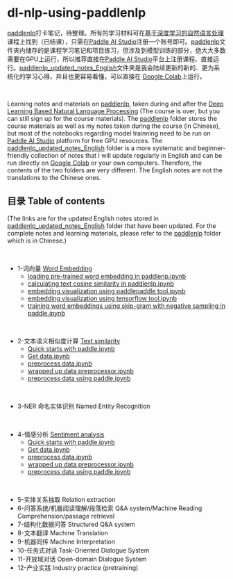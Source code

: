 # dl-nlp-using-paddlenlp

[paddlenlp](https://github.com/PaddlePaddle/PaddleNLP)打卡笔记，待整理。所有的学习材料可在[基于深度学习的自然语言处理](https://aistudio.baidu.com/aistudio/course/introduce/24177)课程上找到（已结课），只需在[Paddle AI Studio](https://aistudio.baidu.com/aistudio/index)注册一个账号即可。[paddlenlp](https://github.com/jaaack-wang/dl-nlp-using-paddlenlp/tree/main/paddlenlp)文件夹内储存的是课程学习笔记和项目练习，但涉及到模型训练的部分，绝大大多数需要在GPU上运行，所以推荐直接在[Paddle AI Studio](https://aistudio.baidu.com/aistudio/index)平台上注册课程、直接运行。[paddlenlp_updated_notes_English](https://github.com/jaaack-wang/dl-nlp-using-paddlenlp/tree/main/paddlenlp_updated_notes_English/WordEmbedding)文件夹是我会陆续更新的新的、更为系统化的学习心得，并且也更容易看懂，可以直接在 [Google Colab](https://colab.research.google.com/notebooks/intro.ipynb?utm_source=scs-index)上运行。

<br>

Learning notes and materials on [paddlenlp](https://github.com/PaddlePaddle/PaddleNLP), taken during and after the [Deep Learning Based Natural Language Processing](https://aistudio.baidu.com/aistudio/course/introduce/24177) (The course is over, but you can still sign up for the course materials). The [paddlenlp](https://github.com/jaaack-wang/dl-nlp-using-paddlenlp/tree/main/paddlenlp) folder stores the course materials as well as my notes taken during the course (in Chinese), but most of the notebooks regarding model trainning need to be run on [Paddle AI Studio](https://aistudio.baidu.com/aistudio/index) platform for free GPU resources. The [paddlenlp_updated_notes_English](https://github.com/jaaack-wang/dl-nlp-using-paddlenlp/tree/main/paddlenlp_updated_notes_English/WordEmbedding) folder is a more systematic and beginner-friendly collection of notes that I will update regularly in English and can be run directly on [Google Colab](https://colab.research.google.com/notebooks/intro.ipynb?utm_source=scs-index) or your own computers. Therefore, the contents of the two folders are very different. The English notes are not the translations to the Chinese ones. 


## 目录 Table of contents
(The links are for the updated English notes stored in [paddlenlp_updated_notes_English](https://github.com/jaaack-wang/dl-nlp-using-paddlenlp/tree/main/paddlenlp_updated_notes_English/WordEmbedding) folder that have been updated. For the complete notes and learning materials, please refer to the [paddlenlp](https://github.com/jaaack-wang/dl-nlp-using-paddlenlp/tree/main/paddlenlp) folder which is in Chinese.)

<br>

- 1-词向量 [Word Embedding](https://github.com/jaaack-wang/dl-nlp-using-paddlenlp/tree/main/paddlenlp_updated_notes_English/WordEmbedding)
  - [loading pre-trained word embedding in paddlenp.ipynb](https://github.com/jaaack-wang/dl-nlp-using-paddlenlp/blob/main/paddlenlp_updated_notes_English/WordEmbedding/1-loading%20pre-trained%20word%20embedding%20in%20paddlenp.ipynb)
  - [calculating text cosine similarity in paddlenlp.ipynb](https://github.com/jaaack-wang/dl-nlp-using-paddlenlp/blob/main/paddlenlp_updated_notes_English/WordEmbedding/2-calculating%20text%20cosine%20similarity%20in%20paddlenlp.ipynb)
  - [embedding visualization using paddlepaddle tool.ipynb](https://github.com/jaaack-wang/dl-nlp-using-paddlenlp/blob/main/paddlenlp_updated_notes_English/WordEmbedding/3-embedding%20visualization%20using%20paddlepaddle%20tool.ipynb)
  - [embedding visualization using tensorflow tool.ipynb](https://github.com/jaaack-wang/dl-nlp-using-paddlenlp/blob/main/paddlenlp_updated_notes_English/WordEmbedding/3.2-embedding%20visualization%20using%20tensorflow%20tool.ipynb)
  - [training word embeddings using skip-gram with negative sampling in paddle.ipynb](https://github.com/jaaack-wang/dl-nlp-using-paddlenlp/blob/main/paddlenlp_updated_notes_English/WordEmbedding/4-training%20word%20embeddings%20using%20skip-gram%20with%20negative%20sampling%20in%20paddle.ipynb)

<br>

- 2-文本语义相似度计算 [Text similarity](https://github.com/jaaack-wang/dl-nlp-using-paddlenlp/tree/main/paddlenlp_updated_notes_English/Text%20Similarity)
	- [Quick starts with paddle.ipynb](https://github.com/jaaack-wang/dl-nlp-using-paddlenlp/blob/main/paddlenlp_updated_notes_English/Text%20Similarity/0%20-%20Quick_starts_with_paddle.ipynb)
	- [Get data.ipynb](https://github.com/jaaack-wang/dl-nlp-using-paddlenlp/blob/main/paddlenlp_updated_notes_English/Text%20Similarity/1%20-%20get_data.ipynb)
	- [preprocess data.ipynb](https://github.com/jaaack-wang/dl-nlp-using-paddlenlp/blob/main/paddlenlp_updated_notes_English/Text%20Similarity/2%20-%20preprocess_data.ipynb)
	- [wrapped up data preprocessor.ipynb](https://github.com/jaaack-wang/dl-nlp-using-paddlenlp/blob/main/paddlenlp_updated_notes_English/Text%20Similarity/2.1%20-%20wrapped_up_data_preprocessor.ipynb)
	- [preprocess data using paddle.ipynb](https://github.com/jaaack-wang/dl-nlp-using-paddlenlp/blob/main/paddlenlp_updated_notes_English/Text%20Similarity/2.2%20-%20preprocess_data_using_paddle.ipynb)

<br>

- 3-NER 命名实体识别 Named Entity Recognition

<br>

- 4-情感分析 [Sentiment analysis](https://github.com/jaaack-wang/dl-nlp-using-paddlenlp/tree/main/paddlenlp_updated_notes_English/Sentiment_Analysis)
	- [Quick starts with paddle.ipynb](https://github.com/jaaack-wang/dl-nlp-using-paddlenlp/blob/main/paddlenlp_updated_notes_English/Sentiment_Analysis/0%20-%20very_quick_starts_with_paddle.ipynb)
	- [Get data.ipynb](https://github.com/jaaack-wang/dl-nlp-using-paddlenlp/blob/main/paddlenlp_updated_notes_English/Sentiment_Analysis/1%20-%20get_data.ipynb)
	- [preprocess data.ipynb](https://github.com/jaaack-wang/dl-nlp-using-paddlenlp/blob/main/paddlenlp_updated_notes_English/Sentiment_Analysis/2%20-%20preprocess_data.ipynb)
	- [wrapped up data preprocessor.ipynb](https://github.com/jaaack-wang/dl-nlp-using-paddlenlp/blob/main/paddlenlp_updated_notes_English/Sentiment_Analysis/2.1%20-%20wrapped_up_data_preprocessor.ipynb)
	- [preprocess data using paddle.ipynb](https://github.com/jaaack-wang/dl-nlp-using-paddlenlp/blob/main/paddlenlp_updated_notes_English/Sentiment_Analysis/2.2%20-%20preprocess_data_using_paddle.ipynb)

<br>

- 5-实体关系抽取 Relation extraction
- 6-问答系统/机器阅读理解/段落检索 Q&A system/Machine Reading Comprehension/passage retrieval 
- 7-结构化数据问答 Structured Q&A system
- 8-文本翻译 Machine Translation
- 9-机器同传 Machine Interpretation 
- 10-任务式对话 Task-Oriented Dialogue System
- 11-开放域对话 Open-domain Dialogue System
- 12-产业实践 Industry practice (pretraining)
